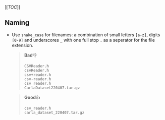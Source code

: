[[_TOC_]]

## Naming
- Use `snake_case` for filenames: a combination of small letters `[a-z]`, digits `[0-9]` and underscores `_` with one full stop `.` as a seperator for the file extension.

  >**Bad**👎
  >```
  >CSVReader.h
  >csvReader.h
  >csv+reader.h
  >csv-reader.h
  >csv reader.h
  >CarlaDataset220407.tar.gz
  >```

  >**Good**👍
  >```
  >csv_reader.h
  >carla_dataset_220407.tar.gz
  >```
